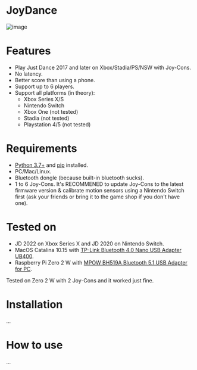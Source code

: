 # JoyDance

![image](https://user-images.githubusercontent.com/96280/163298419-6279f338-069e-4302-971f-b9d2e5fc9f7a.png)

# Features
- Play Just Dance 2017 and later on Xbox/Stadia/PS/NSW with Joy-Cons.
- No latency.
- Better score than using a phone.
- Support up to 6 players.
- Support all platforms (in theory):
  - Xbox Series X/S
  - Nintendo Switch
  - Xbox One (not tested)
  - Stadia (not tested)
  - Playstation 4/5 (not tested)

# Requirements
- [Python 3.7+](https://www.python.org) and [pip](https://pip.pypa.io/en/stable/installation/) installed.
- PC/Mac/Linux.
- Bluetooth dongle (because built-in bluetooth sucks).
- 1 to 6 Joy-Cons. It's RECOMMENED to update Joy-Cons to the latest firmware version & calibrate motion sensors using a Nintendo Switch first (ask your friends or bring it to the game shop if you don't have one).

# Tested on
- JD 2022 on Xbox Series X and JD 2020 on Nintendo Switch.
- MacOS Catalina 10.15 with [TP-Link Bluetooth 4.0 Nano USB Adapter UB400](https://www.tp-link.com/us/home-networking/usb-adapter/ub400/).
- Raspberry Pi Zero 2 W with [MPOW BH519A Bluetooth 5.1 USB Adapter for PC](https://www.xmpow.com/products/mpow-bh519a-bluetooth-5-1-usb-adapter).
  
Tested on Zero 2 W with 2 Joy-Cons and it worked just fine.

# Installation
...

# How to use
...
